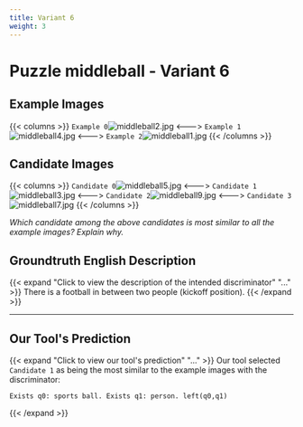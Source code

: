 ```yaml
---
title: Variant 6
weight: 3
---
```


# Puzzle middleball - Variant 6

## Example Images
{{< columns >}}
`Example 0`![middleball2.jpg](/natscene_data/images/middleball2.jpg)
<--->
`Example 1`![middleball4.jpg](/natscene_data/images/middleball4.jpg)
<--->
`Example 2`![middleball1.jpg](/natscene_data/images/middleball1.jpg)
{{< /columns >}}

## Candidate Images
{{< columns >}}
`Candidate 0`![middleball5.jpg](/natscene_data/images/middleball5.jpg)
<--->
`Candidate 1`![middleball3.jpg](/natscene_data/images/middleball3.jpg)
<--->
`Candidate 2`![middleball9.jpg](/natscene_data/images/middleball9.jpg)
<--->
`Candidate 3`![middleball7.jpg](/natscene_data/images/middleball7.jpg)
{{< /columns >}}

*Which candidate among the above candidates is most similar to all the example images? Explain why.*

## Groundtruth English Description

{{< expand "Click to view the description of the intended discriminator" "..." >}}
There is a football in between two people (kickoff position).
{{< /expand >}}

---



## Our Tool's Prediction

{{< expand "Click to view our tool's prediction" "..." >}}
Our tool selected `Candidate 1` as being the most similar to the example images with the discriminator:
```plaintext
Exists q0: sports ball. Exists q1: person. left(q0,q1)
```
{{< /expand >}}
